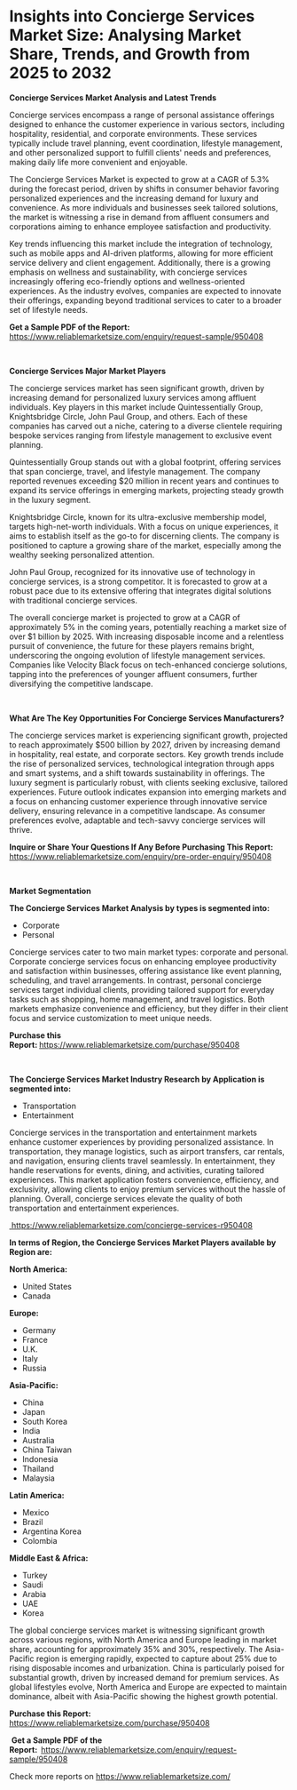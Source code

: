 <p><h1>Insights into Concierge Services Market Size: Analysing Market Share, Trends, and Growth from 2025 to 2032</h1></p><p><strong>Concierge Services Market Analysis and Latest Trends</strong></p>
<p><p>Concierge services encompass a range of personal assistance offerings designed to enhance the customer experience in various sectors, including hospitality, residential, and corporate environments. These services typically include travel planning, event coordination, lifestyle management, and other personalized support to fulfill clients' needs and preferences, making daily life more convenient and enjoyable.</p><p>The Concierge Services Market is expected to grow at a CAGR of 5.3% during the forecast period, driven by shifts in consumer behavior favoring personalized experiences and the increasing demand for luxury and convenience. As more individuals and businesses seek tailored solutions, the market is witnessing a rise in demand from affluent consumers and corporations aiming to enhance employee satisfaction and productivity.</p><p>Key trends influencing this market include the integration of technology, such as mobile apps and AI-driven platforms, allowing for more efficient service delivery and client engagement. Additionally, there is a growing emphasis on wellness and sustainability, with concierge services increasingly offering eco-friendly options and wellness-oriented experiences. As the industry evolves, companies are expected to innovate their offerings, expanding beyond traditional services to cater to a broader set of lifestyle needs.</p></p>
<p><strong>Get a Sample PDF of the Report:&nbsp;</strong> <a href="https://www.reliablemarketsize.com/enquiry/request-sample/950408?utm_campaign=2472&utm_medium=2&utm_source=Github&utm_content=ia&utm_term=06032025&utm_id=concierge-services">https://www.reliablemarketsize.com/enquiry/request-sample/950408</a></p>
<p>&nbsp;</p>
<p><strong>Concierge Services Major Market Players</strong></p>
<p><p>The concierge services market has seen significant growth, driven by increasing demand for personalized luxury services among affluent individuals. Key players in this market include Quintessentially Group, Knightsbridge Circle, John Paul Group, and others. Each of these companies has carved out a niche, catering to a diverse clientele requiring bespoke services ranging from lifestyle management to exclusive event planning.</p><p>Quintessentially Group stands out with a global footprint, offering services that span concierge, travel, and lifestyle management. The company reported revenues exceeding $20 million in recent years and continues to expand its service offerings in emerging markets, projecting steady growth in the luxury segment.</p><p>Knightsbridge Circle, known for its ultra-exclusive membership model, targets high-net-worth individuals. With a focus on unique experiences, it aims to establish itself as the go-to for discerning clients. The company is positioned to capture a growing share of the market, especially among the wealthy seeking personalized attention.</p><p>John Paul Group, recognized for its innovative use of technology in concierge services, is a strong competitor. It is forecasted to grow at a robust pace due to its extensive offering that integrates digital solutions with traditional concierge services.</p><p>The overall concierge market is projected to grow at a CAGR of approximately 5% in the coming years, potentially reaching a market size of over $1 billion by 2025. With increasing disposable income and a relentless pursuit of convenience, the future for these players remains bright, underscoring the ongoing evolution of lifestyle management services. Companies like Velocity Black focus on tech-enhanced concierge solutions, tapping into the preferences of younger affluent consumers, further diversifying the competitive landscape.</p></p>
<p>&nbsp;</p>
<p><strong>What Are The Key Opportunities For Concierge Services Manufacturers?</strong></p>
<p><p>The concierge services market is experiencing significant growth, projected to reach approximately $500 billion by 2027, driven by increasing demand in hospitality, real estate, and corporate sectors. Key growth trends include the rise of personalized services, technological integration through apps and smart systems, and a shift towards sustainability in offerings. The luxury segment is particularly robust, with clients seeking exclusive, tailored experiences. Future outlook indicates expansion into emerging markets and a focus on enhancing customer experience through innovative service delivery, ensuring relevance in a competitive landscape. As consumer preferences evolve, adaptable and tech-savvy concierge services will thrive.</p></p>
<p><strong>Inquire or Share Your Questions If Any Before Purchasing This Report:</strong> <a href="https://www.reliablemarketsize.com/enquiry/pre-order-enquiry/950408?utm_campaign=2472&utm_medium=2&utm_source=Github&utm_content=ia&utm_term=06032025&utm_id=concierge-services">https://www.reliablemarketsize.com/enquiry/pre-order-enquiry/950408</a></p>
<p>&nbsp;</p>
<p><strong>Market Segmentation</strong></p>
<p><strong>The Concierge Services Market Analysis by types is segmented into:</strong></p>
<p><ul><li>Corporate</li><li>Personal</li></ul></p>
<p><p>Concierge services cater to two main market types: corporate and personal. Corporate concierge services focus on enhancing employee productivity and satisfaction within businesses, offering assistance like event planning, scheduling, and travel arrangements. In contrast, personal concierge services target individual clients, providing tailored support for everyday tasks such as shopping, home management, and travel logistics. Both markets emphasize convenience and efficiency, but they differ in their client focus and service customization to meet unique needs.</p></p>
<p><strong>Purchase this Report:&nbsp;</strong><a href="https://www.reliablemarketsize.com/purchase/950408?utm_campaign=2472&utm_medium=2&utm_source=Github&utm_content=ia&utm_term=06032025&utm_id=concierge-services">https://www.reliablemarketsize.com/purchase/950408</a></p>
<p>&nbsp;</p>
<p><strong>The Concierge Services Market Industry Research by Application is segmented into:</strong></p>
<p><ul><li>Transportation</li><li>Entertainment</li></ul></p>
<p><p>Concierge services in the transportation and entertainment markets enhance customer experiences by providing personalized assistance. In transportation, they manage logistics, such as airport transfers, car rentals, and navigation, ensuring clients travel seamlessly. In entertainment, they handle reservations for events, dining, and activities, curating tailored experiences. This market application fosters convenience, efficiency, and exclusivity, allowing clients to enjoy premium services without the hassle of planning. Overall, concierge services elevate the quality of both transportation and entertainment experiences.</p></p>
<p><a href="https://www.reliablemarketsize.com/concierge-services-r950408?utm_campaign=2472&utm_medium=2&utm_source=Github&utm_content=ia&utm_term=06032025&utm_id=concierge-services">&nbsp;https://www.reliablemarketsize.com/concierge-services-r950408</a></p>
<p><strong>In terms of Region, the Concierge Services Market Players available by Region are:</strong></p>
<p>
    <p> <strong> North America: </strong>
        <ul>
            <li>United States</li>
            <li>Canada</li>
        </ul>
        </p> 
    <p> <strong> Europe: </strong>
        <ul>
            <li>Germany</li>
            <li>France</li>
            <li>U.K.</li>
            <li>Italy</li>
            <li>Russia</li>
        </ul>
        </p> 
    <p> <strong> Asia-Pacific: </strong>
        <ul>
            <li>China</li>
            <li>Japan</li>
            <li>South Korea</li>
            <li>India</li>
            <li>Australia</li>
            <li>China Taiwan</li>
            <li>Indonesia</li>
            <li>Thailand</li>
            <li>Malaysia</li>
        </ul>
        </p> 
    <p> <strong> Latin America: </strong>
        <ul>
            <li>Mexico</li>
            <li>Brazil</li>
            <li>Argentina Korea</li>
            <li>Colombia</li>
        </ul>
        </p> 
    <p> <strong> Middle East & Africa: </strong>
        <ul>
            <li>Turkey</li>
            <li>Saudi</li>
            <li>Arabia</li>
            <li>UAE</li>
            <li>Korea</li>
        </ul>
    </p>
    </p>
<p><p>The global concierge services market is witnessing significant growth across various regions, with North America and Europe leading in market share, accounting for approximately 35% and 30%, respectively. The Asia-Pacific region is emerging rapidly, expected to capture about 25% due to rising disposable incomes and urbanization. China is particularly poised for substantial growth, driven by increased demand for premium services. As global lifestyles evolve, North America and Europe are expected to maintain dominance, albeit with Asia-Pacific showing the highest growth potential.</p></p>
<p><strong>Purchase this Report: </strong><a href="https://www.reliablemarketsize.com/purchase/950408?utm_campaign=2472&utm_medium=2&utm_source=Github&utm_content=ia&utm_term=06032025&utm_id=concierge-services">https://www.reliablemarketsize.com/purchase/950408</a></p>
<p>&nbsp;<strong>Get a Sample PDF of the Report:&nbsp;&nbsp;</strong><a href="https://www.reliablemarketsize.com/enquiry/request-sample/950408?utm_campaign=2472&utm_medium=2&utm_source=Github&utm_content=ia&utm_term=06032025&utm_id=concierge-services">https://www.reliablemarketsize.com/enquiry/request-sample/950408</a></p>
<p><strong></strong></p>
<p>Check more reports on <a href="https://www.reliablemarketsize.com/?utm_campaign=2472&utm_medium=2&utm_source=Github&utm_content=ia&utm_term=06032025&utm_id=concierge-services">https://www.reliablemarketsize.com/</a></p>
